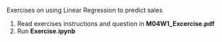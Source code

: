 Exercises on using Linear Regression to predict sales


1. Read exercises instructions and question in **M04W1_Excercise.pdf**
2. Run **Exercise.ipynb**
